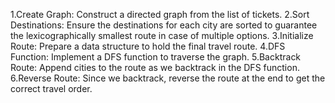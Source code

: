 1.Create Graph: Construct a directed graph from the list of tickets.
2.Sort Destinations: Ensure the destinations for each city are sorted to guarantee the lexicographically smallest route in case of multiple options.
3.Initialize Route: Prepare a data structure to hold the final travel route.
4.DFS Function: Implement a DFS function to traverse the graph.
5.Backtrack Route: Append cities to the route as we backtrack in the DFS function.
6.Reverse Route: Since we backtrack, reverse the route at the end to get the correct travel order.
